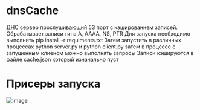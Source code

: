 # dnsCache
ДНС сервер прослушивающий 53 порт с кэшированием записей.
Обрабатывает записи типа A, AAAA, NS, PTR
Для запуска необходимо выполнить pip install -r requiments.txt
Затем запустить в различных процессах 
python server.py и python client.py
затем в процессе с запущенным клиеном можно выполнять запросы
Записи кэшируются в файле cache.json который изначально пуст
 # Присеры запуска
 ![image](https://user-images.githubusercontent.com/58898465/120538295-c38ff380-c3ff-11eb-9183-953d1be443e0.png)
